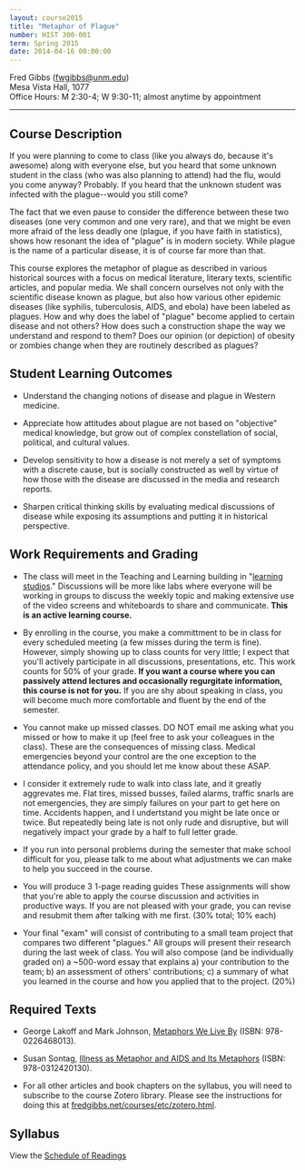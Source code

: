 ```yaml
---
layout: course2015
title: "Metaphor of Plague"
number: HIST 300-001
term: Spring 2015
date: 2014-04-16 00:00:00
---
```


Fred Gibbs \([fwgibbs@unm.edu](mailto:fwgibbs@unm.edu)\)    
Mesa Vista Hall, 1077    
Office Hours: M 2:30-4; W 9:30-11; almost anytime by appointment    

-----

## Course Description

If you were planning to come to class (like you always do, because it's awesome) along with everyone else, but you heard that some unknown student in the class (who was also planning to attend) had the flu, would you come anyway? Probably. If you heard that the unknown student was infected with the plague--would you still come? 

The fact that we even pause to consider the difference between these two diseases (one very common and one very rare), and that we might be even more afraid of the less deadly one (plague, if you have faith in statistics), shows how resonant the idea of "plague" is in modern society. While plague is the name of a particular disease, it is of course far more than that.

This course explores the metaphor of plague as described in various historical sources with a focus on medical literature, literary texts, scientific articles, and popular media. We shall concern ourselves not only with the scientific disease known as plague, but also how various other epidemic diseases (like syphilis, tuberculosis, AIDS, and ebola) have been labeled as plagues. How and why does the label of "plague" become applied to certain disease and not others? How does such a construction shape the way we understand and respond to them? Does our opinion (or depiction) of obesity or zombies change when they are routinely described as plagues?


## Student Learning Outcomes

* Understand the changing notions of disease and plague in Western medicine.

* Appreciate how attitudes about plague are not based on "objective" medical knowledge, but grow out of complex constellation of social, political, and cultural values.

* Develop sensitivity to how a disease is not merely a set of symptoms with a discrete cause, but is socially constructed as well by virtue of how those with the disease are discussed in the media and research reports.

* Sharpen critical thinking skills by evaluating medical discussions of disease while exposing its assumptions and putting it in historical perspective.


## Work Requirements and Grading

* The class will meet in the Teaching and Learning building in "[learning studios](https://www.unm.edu/~oset/Event%20Descriptions/LearningStudioClassroomsatUNM.html)." Discussions will be more like labs where everyone will be working in groups to discuss the weekly topic and making extensive use of the video screens and whiteboards to share and communicate. **This is an active learning course.**

* By enrolling in the course, you make a committment to be in class for every scheduled meeting (a few misses during the term is fine). However, simply showing up to class counts for very little; I expect that you'll actively participate in all discussions, presentations, etc. This work counts for 50% of your grade. **If you want a course where you can passively attend lectures and occasionally regurgitate information, this course is not for you.** If you are shy about speaking in class, you will become much more comfortable and fluent by the end of the semester.

* You cannot make up missed classes. DO NOT email me asking what you missed or how to make it up (feel free to ask your colleagues in the class). These are the consequences of missing class. Medical emergencies beyond your control are the one exception to the attendance policy, and you should let me know about these ASAP.

* I consider it extremely rude to walk into class late, and it greatly aggrevates me. Flat tires, missed busses, failed alarms, traffic snarls are not emergencies, they are simply failures on your part to get here on time. Accidents happen, and I undertstand you might be late once or twice. But repeatedly being late is not only rude and disruptive, but will negatively impact your grade by a half to full letter grade. 

* If you run into personal problems during the semester that make school difficult for you, please talk to me about what adjustments we can make to help you succeed in the course.

* You will produce 3 1-page reading guides  These assignments will show that you're able to apply the course discussion and activities in productive ways. If you are not pleased with your grade, you can revise and resubmit them after talking with me first. (30% total; 10% each)

* Your final "exam" will consist of contributing to a small team project that compares two different "plagues." All groups will present their research during the last week of class. You will also compose (and be individually graded on) a ~500-word essay that explains a) your contribution to the team; b) an assessment of others' contributions; c) a summary of what you learned in the course and how you applied that to the project. (20%)


## Required Texts

- George Lakoff and Mark Johnson, [Metaphors We Live By](http://www.amazon.com/Metaphors-We-Live-George-Lakoff/dp/0226468011/) (ISBN: 978-0226468013).

- Susan Sontag, [Illness as Metaphor and AIDS and Its Metaphors](http://www.amazon.com/Illness-Metaphor-AIDS-Its-Metaphors/dp/0312420137/ref=sr_1_1) (ISBN: 978-0312420130).

- For all other articles and book chapters on the syllabus, you will need to subscribe to the course Zotero library. Please see the instructions for doing this at [fredgibbs.net/courses/etc/zotero.html](../etc/zotero.html). 


## Syllabus
View the [Schedule of Readings](schedule.html)
